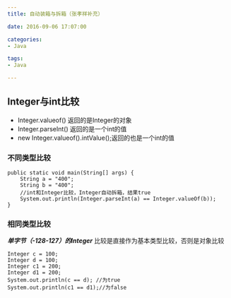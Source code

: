 ```yaml
---
title: 自动装箱与拆箱（张孝祥补充）

date: 2016-09-06 17:07:00

categories:
- Java

tags:
- Java

---
```



## Integer与int比较

* Integer.valueof() 返回的是Integer的对象
* Integer.parseInt() 返回的是一个int的值
* new Integer.valueof().intValue();返回的也是一个int的值

### 不同类型比较

	public static void main(String[] args) {  	  
		String a = "400";  
		String b = "400";  
		//int和Integer比较，Integer自动拆箱，结果true
		System.out.println(Integer.parseInt(a) == Integer.valueOf(b));
	}  

### 相同类型比较

***单字节（-128-127）的Integer*** 比较是直接作为基本类型比较，否则是对象比较

	Integer c = 100; 
	Integer d = 100; 
	Integer c1 = 200; 
	Integer d1 = 200; 
	System.out.println(c == d); //为true 
	System.out.println(c1 == d1);//为false 

